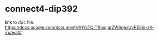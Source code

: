 # connect4-dip392
link to doc file: 
https://docs.google.com/document/d/1YcTQIT1haqjgrZW6gesUvRE5Io-zK-Zu/edit#
